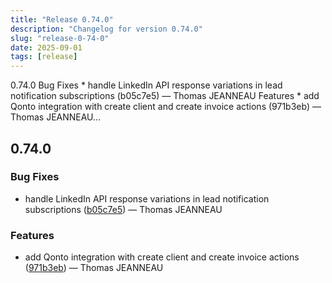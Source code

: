 ```yaml
---
title: "Release 0.74.0"
description: "Changelog for version 0.74.0"
slug: "release-0-74-0"
date: 2025-09-01
tags: [release]
---
```


<p class="before-truncate"> 0.74.0   Bug Fixes  * handle LinkedIn API response variations in lead notification subscriptions (b05c7e5) — Thomas JEANNEAU    Features  * add Qonto integration with create client and create invoice actions (971b3eb) — Thomas JEANNEAU...</p>

<!-- truncate -->

## 0.74.0

### Bug Fixes

* handle LinkedIn API response variations in lead notification subscriptions ([b05c7e5](https://github.com/latechforce/engine/commit/b05c7e537a9f6fb033d29f8dd03c195a1a2cbbac)) — Thomas JEANNEAU


### Features

* add Qonto integration with create client and create invoice actions ([971b3eb](https://github.com/latechforce/engine/commit/971b3ebedc1b6534beded95697c7737a29ddd1f0)) — Thomas JEANNEAU
